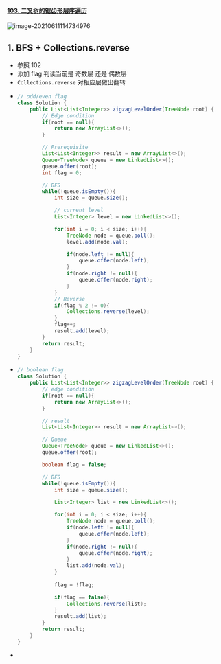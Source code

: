 #### [103. 二叉树的锯齿形层序遍历](https://leetcode-cn.com/problems/binary-tree-zigzag-level-order-traversal/)

![image-20210611114734976](https://raw.githubusercontent.com/TWDH/Leetcode-From-Zero/pictures/img/image-20210611114734976.png)

## 1. BFS + Collections.reverse

* 参照 102
* 添加 flag 判读当前是 奇数层 还是 偶数层
* `Collections.reverse` 对相应层做出翻转

- ```java
  // odd/even flag
  class Solution {
      public List<List<Integer>> zigzagLevelOrder(TreeNode root) {
          // Edge condition
          if(root == null){
              return new ArrayList<>();
          }
  
          // Prerequisite
          List<List<Integer>> result = new ArrayList<>();
          Queue<TreeNode> queue = new LinkedList<>();
          queue.offer(root);
          int flag = 0;
  
          // BFS
          while(!queue.isEmpty()){
              int size = queue.size();
  
              // current level
              List<Integer> level = new LinkedList<>();
  
              for(int i = 0; i < size; i++){
                  TreeNode node = queue.poll();
                  level.add(node.val);
  
                  if(node.left != null){
                      queue.offer(node.left);
                  }
                  if(node.right != null){
                      queue.offer(node.right);
                  }
              }
              // Reverse
              if(flag % 2 != 0){
                  Collections.reverse(level);
              }
              flag++;
              result.add(level);
          }
          return result;
      }
  }
  ```

- ```java
  // boolean flag
  class Solution {
      public List<List<Integer>> zigzagLevelOrder(TreeNode root) {
          // edge condition
          if(root == null){
              return new ArrayList<>();
          }
  
          // result
          List<List<Integer>> result = new ArrayList<>();
  
          // Queue
          Queue<TreeNode> queue = new LinkedList<>();
          queue.offer(root);
  
          boolean flag = false;
  
          // BFS
          while(!queue.isEmpty()){
              int size = queue.size();
  
              List<Integer> list = new LinkedList<>();
  
              for(int i = 0; i < size; i++){
                  TreeNode node = queue.poll();
                  if(node.left != null){
                      queue.offer(node.left);
                  }
                  if(node.right != null){
                      queue.offer(node.right);
                  }
                  list.add(node.val);
              }
              
              flag = !flag;
  
              if(flag == false){
                  Collections.reverse(list);
              }
              result.add(list);
          }
          return result;
      }
  }
  ```

- 

